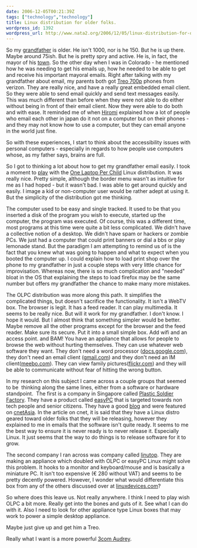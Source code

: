 ```yaml
---
date: 2006-12-05T00:21:39Z
tags: ["technology","technology"]
title: Linux distribution for older folks.
wordpress_id: 1392
wordpress_url: http://www.nata2.org/2006/12/05/linux-distribution-for-older-folks/
---
```


<p>So my <a href="http://jimknox.org">grandfather</a> is older. He isn't 1000, nor is he 150. But he is up there. Maybe around 75ish. But he is pretty spry and active. He is, in fact, the mayor of his <a href="http://www.burlingtoncolo.com/">town</a>. So the other day when I was in Colorado - he mentioned how he was needing to get his emails up, how he needed to be able to get and receive his important mayoral emails. Right after talking with my grandfather about email, my parents both got <a href="http://www.palm.com/us/products/smartphones/treo700p/">Treo 700p</a> phones from verizon. They are really nice, and have a really great embedded email client. So they were able to send email quickly and send text messages easily. This was much different than before when they were not able to do either without being in front of their email client. Now they were able to do both and with ease. It reminded me of when <a href="http://hirominakazawa.com">Hiromi</a> explained how a lot of people who email each other in japan do it not on a computer but on their phones - and they may not know how to use a computer, but they can email anyone in the world just fine. </p> <p>So&nbsp;with these experiences, I start to think about the accessibility issues with personal computers - especially in regards to how people use computers whose, as my father says, brains are full. </p> <p>So I got to thinking a lot about how to get my grandfather email easily. I took a moment to <a href="http://flickr.com/photos/natatwo/sets/72157594393982014/">play</a> with the <a href="http://laptop.org/">One Laptop Per Child</a> Linux distribution. It was really nice. Pretty simple, although the border menu wasn't as intuitive for me as I had hoped - but it wasn't bad. I was able to get around quickly and easily. I image a kid or non-computer user would be rather adept at using it. But the simplicity of the distribution got me thinking. </p> <p>The computer used to be easy and single tracked. It used to be that you inserted a disk of the program you wish to execute, started up the computer, the program&nbsp;was executed. Of course, this was a different time, most programs at this time were quite a bit less complicated. We didn't have a collective notion of a desktop. We didn't have spam or hackers or zombie PCs. We just had&nbsp;a computer that could print banners or dial a bbs or play lemonade stand. But the paradigm I am attempting to remind us of is the fact that you knew what was going to happen and what to expect when you booted the computer up. I could explain how to load print shop over the phone to my grandfather in just a couple steps with very little chance for improvisation. Whereas now, there is so much complication and "needed" bloat in the OS&nbsp;that explaining the steps to load firefox may be the same number but offers my grandfather the chance to make many more mistakes. </p> <p>The OLPC distribution was more along this path. It simplifies the complicated things, but doesn't sacrifice the functionality. It isn't a WebTV box. The browser is legit. It has a feed reader. It can play multimedia. It seems to be really nice. But will it work for my grandfather. I don't know. I hope it would. But I almost think that something simpler would be better. Maybe remove all the other programs except for the browser and the feed reader. Make sure its secure. Put it into a small simple box. Add wifi and an access point. and BAM! You have an appliance that allows for people to browse the web without hurting themselves. They can use whatever web software they want. They don't need a word processor (<a href="http://docs.google.com">docs.google.com</a>), they don't need an email client (<a href="http://gmail.com/">gmail.com</a>) and they don't need an IM client(<a href="http://meebo.com">meebo.com</a>). They can view family pictures(<a href="http://flickr.com">flickr.com</a>) and they will be able to communicate without fear of hitting the wrong button. </p> <p>In my research on this subject I came across a couple groups that seemed to be&nbsp; thinking along the same lines, either from a software or hardware standpoint.&nbsp; The first is a company in Singapore called <a href="http://www.plasticsoldierfactory.com/">Plastic Soldier Factory</a>. They have a product called&nbsp;<a href="http://www.meeswa.com/easyPCregular.htm">easyPC</a> that is targeted towards non tech people and senior citizens. They have a good <a href="http://www.meeswa.com/easyblog/">blog</a> and were featured on <a href="http://asia.cnet.com/reviews/blog/toekangit/0,39056105,39369740,00.htm">cnetAsia</a>. In the article on cnet, it is said that they have a Linux distro geared toward older folks that they will be releasing, however they explained to me in emails that the software isn't quite ready. It seems to me the best way to ensure it is never ready is to never release it. Especially Linux. It just seems that the way to do things is to release software for it to grow. </p> <p>The second company I ran across was company called <a href="http://www.linutop.com/">linutop</a>. They are making an appliance which doubled with OLPC or easyPC Linux might solve this problem. It hooks to a monitor and keyboard/mouse and is basically a miniature PC. It isn't too expensive (€ 280 without VAT) and seems to be pretty decently powered. However, I wonder what would differentiate this box from any of the others&nbsp;discussed over at <a href="http://linuxdevices.com/">linuxdevices.com</a>?&nbsp;</p> <p>So where does this leave us. Not really anywhere. I think I need to play wish OLPC a bit more. Really get into the bones and guts of it. See what I can do with it. Also I need to look for other appliance type Linux boxes that may work to power a simple desktop appliance. </p> <p>Maybe just give up and get him a Treo. </p> <p>Really what I want is a more powerful <a href="http://www.audreyhacking.com">3com Audrey</a>.</p>
